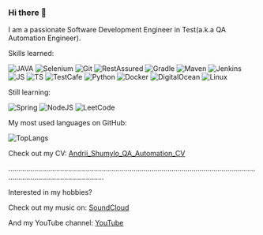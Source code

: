 ### Hi there 👋

I am a passionate Software Development Engineer in Test(a.k.a QA Automation Engineer).

Skills learned:

![JAVA](<https://img.shields.io/badge/Java-ED8B00?style=for-the-badge&logo=java&logoColor=white>) ![Selenium](<https://img.shields.io/badge/selenium-43B02A.svg?&style=for-the-badge&logo=selenium&logoColor=white>) ![Git](<https://img.shields.io/badge/Git-F05032?style=for-the-badge&logo=git&logoColor=white>) ![RestAssured](<https://img.shields.io/badge/REST_ASSURED-43B02A?style=for-the-badge&logo=RestAssured&logoColor=white>) ![Gradle](<https://img.shields.io/badge/gradle-02303A?style=for-the-badge&logo=gradle&logoColor=white>) ![Maven](<https://img.shields.io/badge/apache_maven-C71A36?style=for-the-badge&logo=apachemaven&logoColor=white>) ![Jenkins](<https://img.shields.io/badge/Jenkins-D24939?style=for-the-badge&logo=Jenkins&logoColor=white>) ![JS](<https://img.shields.io/badge/JavaScript-F7DF1E?style=for-the-badge&logo=javascript&logoColor=black>) ![TS](<https://img.shields.io/badge/TypeScript-007ACC?style=for-the-badge&logo=typescript&logoColor=white>) ![TestCafe](<https://img.shields.io/badge/Test_Cafe-2CA5E0?style=for-the-badge&logo=TestCafe&logoColor=white>) ![Python](<https://img.shields.io/badge/Python-3776AB?style=for-the-badge&logo=python&logoColor=white>) ![Docker](<https://img.shields.io/badge/Docker-2CA5E0?style=for-the-badge&logo=docker&logoColor=white>) ![DigitalOcean](<https://img.shields.io/badge/Digital_Ocean-0080FF?style=for-the-badge&logo=DigitalOcean&logoColor=white>) ![Linux](<https://img.shields.io/badge/Linux-FCC624?style=for-the-badge&logo=linux&logoColor=black>) 

Still learning:

![Spring](<https://img.shields.io/badge/Spring-6DB33F?style=for-the-badge&logo=spring&logoColor=white>) ![NodeJS](<https://img.shields.io/badge/Node.js-339933?style=for-the-badge&logo=nodedotjs&logoColor=white>) ![LeetCode](<https://img.shields.io/badge/-LeetCode-FFA116?style=for-the-badge&logo=LeetCode&logoColor=black>)


My most used languages on GitHub:

![TopLangs](<https://github-readme-stats.vercel.app/api/top-langs/?username=MyloRii>)

Check out my CV: [Andrii_Shumylo_QA_Automation_CV](<https://mylorii.github.io/new-cv>)

............................................................................................................................................................................

Interested in my hobbies?

Check out my music on: [SoundCloud](<https://soundcloud.com/satellite-runner>)

And my YouTube channel: [YouTube](<https://www.youtube.com/channel/UC9kgx_41P833y5aph2x2hUA>)
